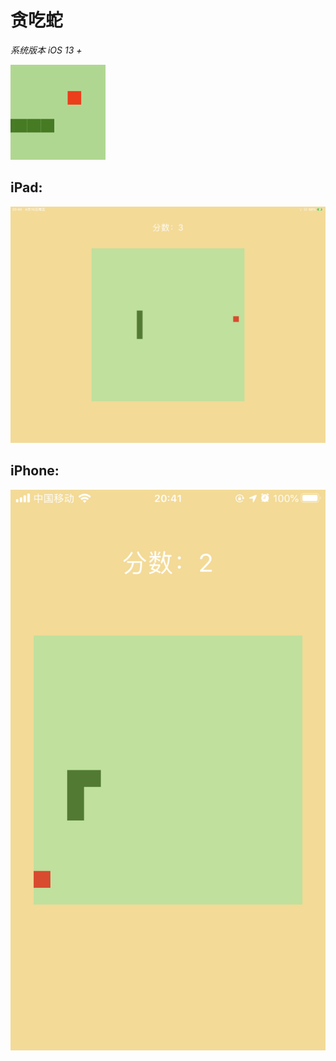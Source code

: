# 贪吃蛇

*系统版本 iOS 13 +*

![贪吃蛇](/info/Icon.png)

## iPad:

![](/info/iPad.jpeg)

## iPhone:

![](/info/iPhone.jpeg)
